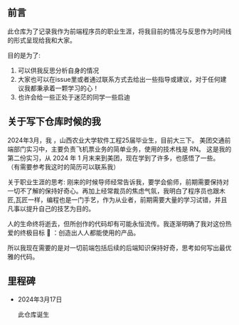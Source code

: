 ## 前言

此仓库为了记录我作为前端程序员的职业生涯，将我目前的情况与反思作为时间线的形式呈现给我和大家。

目的是为了: 
1. 可以供我反思分析自身的情况
2. 大家也可以在issue里或者通过联系方式去给出一些指导或建议，对于任何建议我都秉承着一颗学习的心！
3. 也许会给一些正处于迷茫的同学一些启迪
 
## 关于写下仓库时候的我
2024年3月，我 ，山西农业大学软件工程25届毕业生，目前大三下。
美团交通前端部门实习中，主要负责飞机票业务的简单业务，使用的技术栈是 RN。
这是我的第二份实习，从 2024 年 1 月末来到美团，现在学到了许多，也感悟了一些。
（有需要参考我这时的简历可以联系我）

关于职业生涯的思考: 
刚来的时候导师经常告诉我，要学会偷师，前期需要保持对一切不了解的保持好奇心。再加上经常裁员的焦虑气氛，我明白了程序员也跟木匠,瓦匠一样，编程也是一门手艺，作为从业者，前期需要大量的学习试错，并且凡事以提升自己的技艺为目的。

人的生命终将逝去，但所创作的代码却有可能永恒流传。我逐渐明确了我对这份热爱的终极目标 🎯 ：创造出人人都能使用的产品。

所以我现在需要的是对一切前端包括后续的后端知识保持好奇，思考如何写出最优雅的代码。

## 里程碑
- 2024年3月17日

    此仓库诞生
    